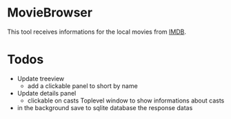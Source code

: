 # MovieBrowser

This tool receives informations for the local movies from [IMDB](https://imdb.com).

# Todos

- Update treeview
    - add a clickable panel to short by name
- Update details panel
  - clickable on casts Toplevel window to show informations about casts
- in the background save to sqlite database the response datas